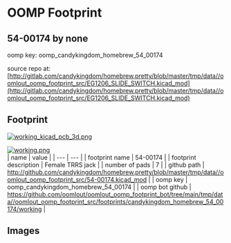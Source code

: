 # OOMP Footprint  
## 54-00174  by none  
  
oomp key: oomp_candykingdom_homebrew_54_00174  
  
source repo at: [http://gitlab.com/candykingdom/homebrew.pretty/blob/master/tmp/data//oomlout_oomp_footprint_src/‎EG1206‎_SLIDE_SWITCH.kicad_mod](http://gitlab.com/candykingdom/homebrew.pretty/blob/master/tmp/data//oomlout_oomp_footprint_src/‎EG1206‎_SLIDE_SWITCH.kicad_mod)  
## Footprint  
  
[![working_kicad_pcb_3d.png](working_kicad_pcb_3d_600.png)](working_kicad_pcb_3d.png)  
  
[![working.png](working_600.png)](working.png)  
| name | value | 
| --- | --- | 
| footprint name | 54-00174 | 
| footprint description | Female TRRS jack | 
| number of pads | 7 | 
| github path | http://github.com/candykingdom/homebrew.pretty/blob/master/tmp/data//oomlout_oomp_footprint_src/54-00174.kicad_mod | 
| oomp key | oomp_candykingdom_homebrew_54_00174 | 
| oomp bot github | https://github.com/oomlout/oomlout_oomp_footprint_bot/tree/main/tmp/data//oomlout_oomp_footprint_src/footprints/candykingdom_homebrew_54_00174/working | 
## Images  

